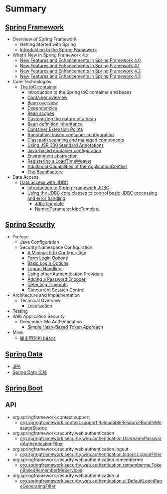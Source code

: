 # Summary
## [Spring Framework](/framework/README.md)
- Overview of Spring Framework
  - Getting Started with Spring
  - [Introduction to the Spring Framework](/framework/overview/README.md)
- What’s New in Spring Framework 4.x
  - [New Features and Enhancements in Spring Framework 4.0](/framework/new-in-4.0/README.md)
  - [New Features and Enhancements in Spring Framework 4.1](/framework/new-in-4.1/README.md)
  - [New Features and Enhancements in Spring Framework 4.2](/framework/new-in-4.2/README.md)
  - [New Features and Enhancements in Spring Framework 4.3](/framework/new-in-4.3/README.md)
- Core Technologies
  - [The IoC container](/framework/beans/README.md)
    - Introduction to the Spring IoC container and beans
    - [Container overview](/framework/beans/02.md)
    - [Bean overview](/framework/beans/03.md)
    - [Dependencies](/framework/beans/04.md)
    - [Bean scopes](/framework/beans/05.md)
    - [Customizing the nature of a bean](/framework/beans/06.md)
    - [Bean definition inheritance](/framework/beans/07.md)
    - [Container Extension Points](/framework/beans/08.md)
    - [Annotation-based container configuration](/framework/beans/09.md)
    - [Classpath scanning and managed components](/framework/beans/10.md)
    - [Using JSR 330 Standard Annotations](/framework/beans/11.md)
    - [Java-based container configuration](/framework/beans/12.md)
    - [Environment abstraction](/framework/beans/13.md)
    - [Registering a LoadTimeWeaver](/framework/beans/14.md)
    - [Additional Capabilities of the ApplicationContext](/framework/beans/15.md)
    - [The BeanFactory](/framework/beans/16.md)
- Data Access
  - [Data access with JDBC](/framework/jdbc/README.md)
    - [Introduction to Spring Framework JDBC](/framework/jdbc/01.md)
    - [Using the JDBC core classes to control basic JDBC processing and error handling](/framework/jdbc/02/README.md)
      - [JdbcTemplate](/framework/jdbc/02/01.md)
      - [NamedParameterJdbcTemplate](/framework/jdbc/02/02.md)


## [Spring Security](/security/README.md)
- Preface
  - Java Configuration
  - Security Namespace Configuration
    - [A Minimal http Configuration](/security/preface/ns-config/ns-minimal.md)
    - [Form Login Options](/security/preface/ns-config/ns-form.md)
    - [Basic Login Options](/security/preface/ns-config/ns-basic.md)
    - [Logout Handling](/security/preface/ns-config/ns-logout.md)
    - [Using other Authentication Providers](/security/preface/ns-config/ns-auth-providers.md)
    - [Adding a Password Encoder](/security/preface/ns-config/ns-password-encoder.md)
    - [Detecting Timeouts](/security/preface/ns-config/detecting-timeouts.md)
    - [Concurrent Session Control](/security/preface/ns-config/ns-concurrent-sessions.md)
- Architecture and Implementation
  - Technical Overview
    - [Localization](/security/overall-architecture/technical-overview/localization.md)
- Testing
- Web Application Security
  - Remember-Me Authentication
    - [Simple Hash-Based Token Approach](/security/web-app-security/remember-me/remember-me-hash-token.md)
- Mine
  - [输出用到的 beans](/security/mine/show-used-beans.md)


## [Spring Data](/data/README.md)
- [JPA](/data/jpa/README.md)
- [Spring Data 实战](/data/book/README.md)


## [Spring Boot](/boot/README.md)


## API
- org.springframework.context.support
  - [org.springframework.context.support.ReloadableResourceBundleMessageSource](/api/org/springframework/context/support/ReloadableResourceBundleMessageSource.md)
- org.springframework.security.web.authentication
  - [org.springframework.security.web.authentication.UsernamePasswordAuthenticationFilter](/api/org/springframework/security/web/authentication/UsernamePasswordAuthenticationFilter.md)
- org.springframework.security.web.authentication.logout
  - [org.springframework.security.web.authentication.logout.LogoutFilter](/api/org/springframework/security/web/authentication/logout/LogoutFilter.md)
- org.springframework.security.web.authentication.rememberme
  - [org.springframework.security.web.authentication.rememberme.TokenBasedRememberMeServices](/api/org/springframework/security/web/authentication/rememberme/TokenBasedRememberMeServices.md)
- org.springframework.security.web.authentication.ui
  - [org.springframework.security.web.authentication.ui.DefaultLoginPageGeneratingFilter](/api/org/springframework/security/web/authentication/ui/DefaultLoginPageGeneratingFilter.md)
